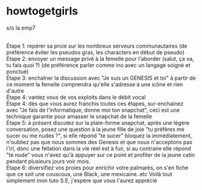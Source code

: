 # howtogetgirls
s/o la emp7

<br> Étape 1: repérer sa proie sur les nombreux serveurs communautaires (de préférence éviter les pseudos gras, les characters en début de pseudo)
<br>  Étape 2: envoyer un message privé à la femelle pour l'aborder (salut, ça va, tu fais quoi ?) (de préférence parler comme ino avec un langage soigné et ponctué)
<br> Étape 3: enchaîner la discussion avec "Je suis un GENESIS et toi" à partir de ce moment la femelle comprendra qu'elle s'adresse à une icône et rien d'autre
<br> Étape 4: vantez vous de vos exploits dans le débit vocal
<br> Étape 4: dès que vous aurez franchis toutes ces étapes, sur-enchainez avec "Je fais de l'informatique, donne moi ton snapchat", ceci est une technique garantie pour amasser le snapchat de la femelle
<br> Étape 5: à présent discutez sur la plate-forme snapchat, après une légère conversation, posez une question à la jeune fille de joie "tu  préfères me sucer ou me nudes ?", si elle répond "te sucer" bloquez la immédiatement, n'oubliez pas que nous sommes des Genesis et que nous n'acceptons pas l'irl, donc une fellation dans la vie réel est à fuir, si au contraire elle répond "te nude" vous n'avez qu'à appuyer sur ce point et profiter de la jeune catin pendant plusieurs jours voir mois.
<br> Étape 6: diversifiez vos proies pour enrichir votre palmarès, on s'en fiche que ce soit une couscous, une Black, une mexicaine..etc
Voilà tout simplement mon tuto S.E, j'espère que vous l'aurez apprécié
